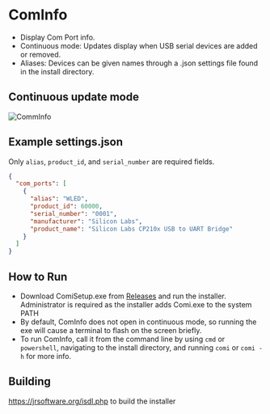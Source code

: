 # ComInfo
- Display Com Port info. 
- Continuous mode: Updates display when USB serial devices are added or removed.
- Aliases: Devices can be given names through a .json settings file found in the install directory.

## Continuous update mode
![CommInfo](https://github.com/schiltz3/ComInfo/assets/45466247/1abd68ea-c5ed-42fb-a45c-44efa765a0b2)

## Example settings.json
Only `alias`, `product_id`, and `serial_number` are required fields.
```json
{
  "com_ports": [
    {
      "alias": "WLED",
      "product_id": 60000,
      "serial_number": "0001",
      "manufacturer": "Silicon Labs",
      "product_name": "Silicon Labs CP210x USB to UART Bridge"
    }
  ]
}
```

## How to Run
* Download ComiSetup.exe from [Releases](https://github.com/schiltz3/ComInfo/releases) and run the installer. Administrator is required as the installer adds Comi.exe to the system PATH
* By default, ComInfo does not open in continuous mode, so running the exe will cause a terminal to flash on the screen briefly.
* To run ComInfo, call it from the command line by using `cmd` or `powershell`, navigating to the install directory, and running `comi` or `comi -h` for more info.


## Building
https://jrsoftware.org/isdl.php to build the installer

